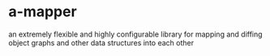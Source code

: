 a-mapper
========

an extremely flexible and highly configurable library for mapping and diffing object graphs and other data structures into each other
